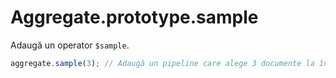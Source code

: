 # Aggregate.prototype.sample

Adaugă un operator `$sample`.

```javascript
aggregate.sample(3); // Adaugă un pipeline care alege 3 documente la întâmplare
```
